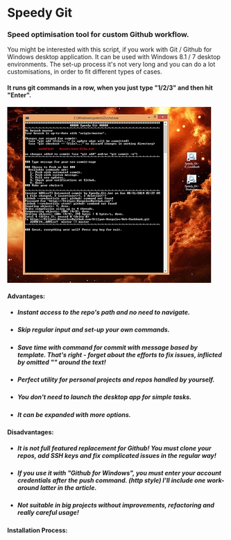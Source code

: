 Speedy Git
==========

### Speed optimisation tool for custom Github workflow.

You might be interested with this script, if you work with Git / Github for Windows desktop application. It can be used with Windows 8.1 / 7 desktop environments. The set-up process it's not very long and you can do a lot customisations, in order to fit different types of cases.

#### It runs git commands in a row, when you just type "1/2/3" and then hit "Enter".

<a href="https://raw.githubusercontent.com/NIO-Design/Batch-Scripts/master/Speedy-Git/Assets/speedy_full.jpg" target="_blank">
<img src="Assets/speedy_small.jpg" title="Click to view" /></a>

#### Advantages:

-  ##### Instant access to the repo's path and no need to navigate.

-  ##### Skip regular input and set-up your own commands.

-  ##### Save time with command for commit with message based by template. That's right - forget about the efforts to fix issues, inflicted by omitted "" around the text!

-  ##### Perfect utility for personal projects and repos handled by yourself.

-  ##### You don't need to launch the desktop app for simple tasks.

-  ##### It can be expanded with more options.

#### Disadvantages:

-  ##### It is not full featured replacement for Github! You must clone your repos, add SSH keys and fix __complicated issues__ in the regular way!

-  ##### If you use it with __"Github for Windows"__, you must enter your account credentials after the push command. (http style) I'll include one work-around latter in the article.

-  ##### Not suitable in __big projects__ without improvements, refactoring and really __careful usage!__


#### Installation Process: